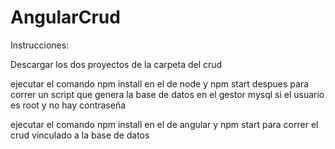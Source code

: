 # AngularCrud

Instrucciones:

Descargar los dos proyectos de la carpeta del crud

ejecutar el comando npm install en el de node y npm start despues para correr un script que genera la base de datos en el gestor mysql si el usuario es root y no hay contraseña

ejecutar el comando npm install en el de angular y npm start para correr el crud vinculado a la base de datos
